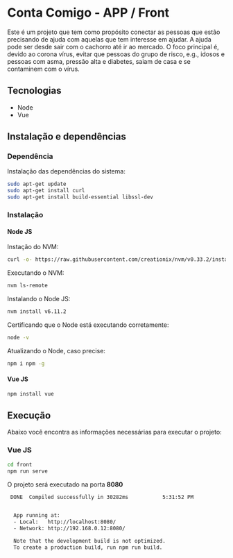 # Conta Comigo - APP / Front

Este é um projeto que tem como propósito conectar as pessoas que estão precisando de ajuda com aquelas que tem interesse em ajudar. A ajuda pode ser desde sair com o cachorro até ir ao mercado. O foco principal é, devido ao corona vírus, evitar que pessoas do grupo de risco, e.g., idosos e pessoas com asma, pressão alta e diabetes, saiam de casa e se contaminem com o vírus.

## Tecnologias 

- Node
- Vue


## Instalação e dependências

### Dependência
Instalação das dependências do sistema:
```bash
sudo apt-get update
sudo apt-get install curl
sudo apt-get install build-essential libssl-dev
```

### Instalação
#### Node JS
Instação do NVM:
```bash
curl -o- https://raw.githubusercontent.com/creationix/nvm/v0.33.2/install.sh | bash
```

Executando o NVM:
```bash
nvm ls-remote
```

Instalando o Node JS:
```bash
nvm install v6.11.2
```

Certificando que o Node está executando corretamente:
```bash
node -v
```

Atualizando o Node, caso precise:
```bash
npm i npm -g
```

#### Vue JS
```bash
npm install vue
```

## Execução

Abaixo você encontra as informações necessárias para executar o projeto:
 
### Vue JS

```bash
cd front
npm run serve
```

O projeto será executado na porta **8080**

```bash
 DONE  Compiled successfully in 30282ms           5:31:52 PM


  App running at:
  - Local:   http://localhost:8080/ 
  - Network: http://192.168.0.12:8080/

  Note that the development build is not optimized.
  To create a production build, run npm run build.

```
